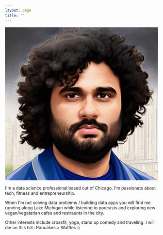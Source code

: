```yaml
---
layout: page
title: ""
---
```

![alt text](https://github.com/san-to-sh/san-to-sh.github.io/blob/main/img.jpg)

I'm a data science professional based out of Chicago. I'm passionate about tech, fitness and entrepreneurship.

When I'm not solving data problems / building data apps you will find me running along Lake Michigan while listening to podcasts and exploring new vegan/vegatarian cafes and restraunts in the city.

Other interests include crossfit, yoga, stand up comedy and traveling. I will die on this hill : Pancakes > Waffles :)
